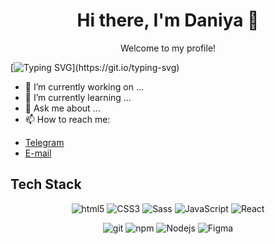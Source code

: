 <h1 align="center">Hi there, I'm Daniya 👋</h1>
<p align="center"> Welcome to my profile! </p>

[![Typing SVG](https://readme-typing-svg.herokuapp.com?size=24&width=600&lines=Welcome+To+ShaDaniya+Github+Profile...)](https://git.io/typing-svg)

- 🔭 I’m currently working on ...
- 🌱 I’m currently learning ...
- 💬 Ask me about ...
- 📫 How to reach me:

<!-- - <a href="https://www.linkedin.com/in/sofya-gulkova-1ba9b2245/" target="blank">LinkedIn</a> -->
- <a href="https://t.me/daniashagieva" target="blank">Telegram</a>
- <a href="daniyashagieva@gmail.com" target="blank">E-mail</a>

## Tech Stack

<p align="center">
  <img alt="html5" src="https://img.shields.io/badge/-HTML5-E34F26?style=for-the-badge&logo=html5&logoColor=white" />
  <img alt="CSS3" src="https://img.shields.io/badge/CSS%20-%231572B6.svg?style=for-the-badge&logo=css3&logoColor=white" />
  <img alt="Sass" src="https://img.shields.io/badge/-Sass-CC6699?style=for-the-badge&logo=sass&logoColor=white" />
  <img alt="JavaScript" src="https://img.shields.io/badge/JavaScript%20-%23F7DF1E.svg?style=for-the-badge&logo=javascript&logoColor=black" />
  <img alt="React" src="https://img.shields.io/badge/-React-45b8d8?style=for-the-badge&logo=react&logoColor=white" />
</p>
<p align="center">
  <img alt="git" src="https://img.shields.io/badge/-Git-F05032?style=for-the-badge&logo=git&logoColor=white" />
  <img alt="npm" src="https://img.shields.io/badge/-NPM-CB3837?style=for-the-badge&logo=npm&logoColor=white" />
  <img alt="Nodejs" src="https://img.shields.io/badge/-Nodejs-43853d?style=for-the-badge&logo=Node.js&logoColor=white" />
   <img alt="Figma" src="https://img.shields.io/badge/figma-%23F24E1E?style=for-the-badge&logo=Figma&logoColor=white" />
</p>

